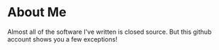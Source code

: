 About Me
========

Almost all of the software I've written is closed source.  But this github account shows you a few exceptions!
